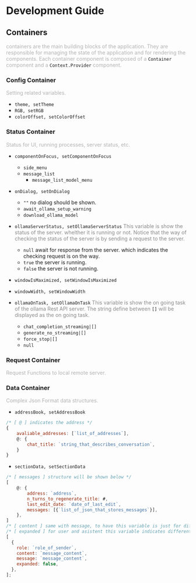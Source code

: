 # Development Guide

## Containers

<span style="opacity: 0.32">containers are the main building blocks of the application. They are responsible for managing the state of the application and for rendering the components. Each container component is composed of a </span>`Container`<span style="opacity: 0.32"> component and a </span>`Context.Provider`<span style="opacity: 0.32"> component. </span>

### Config Container

<span style="opacity: 0.32">Setting related variables.</span>

- `theme, setTheme`
- `RGB, setRGB`
- `colorOffset, setColorOffset`

### Status Container

<span style="opacity: 0.32">Status for UI, running processes, server status, etc.</span>

- `componentOnFocus, setComponentOnFocus`
  - `side_menu`
  - `message_list`
    - `message_list_model_menu`
- `onDialog, setOnDialog`

  - `""` no dialog should be shown.
  - `await_ollama_setup_warning` 
  - `download_ollama_model`

- `ollamaServerStatus, setOllamaServerStatus`
  <span style="opacity: 0.5">
  This variable is show the status of the server. whelther it is running or not. Notice that the way of checking the status of the server is by sending a request to the server.
  </span>

  - `null` await for response from the server. which indicates the checking request is on the way.
  - `true` the server is running.
  - `false` the server is not running.

- `windowIsMaximized, setWindowIsMaximized`
- `windowWidth, setWindowWidth`

- `ollamaOnTask, setOllamaOnTask` <span style="opacity: 0.5">
  This variable is show the on going task of the ollama Rest API server. The string define between</span> `[]` <span style="opacity: 0.5">will be displayed as the on going task.
  </span>

  - `chat_completion_streaming|[]`
  - `generate_no_streaming|[]`
  - `force_stop|[]`
  - `null`

### Request Container

<span style="opacity: 0.32">Request Functions to local remote server.</span>

### Data Container

<span style="opacity: 0.32">Complex Json Format data structures.</span>

- `addressBook, setAddressBook`

```js
/* [ @ ] indicates the address */
{
    avaliable_addresses: [`list_of_addresses`],
    @: { 
        chat_title: `string_that_describes_conversation`,
    }
}
```

- `sectionData, setSectionData`

```js
/* [ messages ] structure will be shown below */
[
    @: {
        address: `address`,
        n_turns_to_regenerate_title: #,
        last_edit_date: `date_of_last_edit`,
        messages: [{`list_of_json_that_stores_messages`}],
    },
]
/* [ content ] same with message, to have this variable is just for different standard APIs */
/* [ expanded ] for user and asistent this variable indicates different thing, for deepseek models if expanded === false, the thought process will be shown */
[
  {
    role: `role_of_sender`,
    content: `message_content`,
    message: `message_content`,
    expanded: false,
  },
];
```


